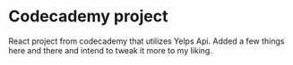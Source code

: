 # Codecademy project
React project from codecademy that utilizes Yelps Api. Added a few things here and there and intend to tweak it more to my liking.
